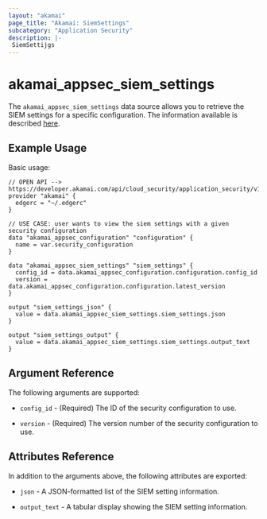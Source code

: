 ```yaml
---
layout: "akamai"
page_title: "Akamai: SiemSettings"
subcategory: "Application Security"
description: |-
 SiemSettijgs
---
```


# akamai_appsec_siem_settings

The `akamai_appsec_siem_settings` data source allows you to retrieve the SIEM settings for a specific configuration. The information available is described [here](https://developer.akamai.com/api/cloud_security/application_security/v1.html#getsiemsettings).

## Example Usage

Basic usage:

```hcl
// OPEN API --> https://developer.akamai.com/api/cloud_security/application_security/v1.html#getsiemsettings
provider "akamai" {
  edgerc = "~/.edgerc"
}

// USE CASE: user wants to view the siem settings with a given security configuration
data "akamai_appsec_configuration" "configuration" {
  name = var.security_configuration
}

data "akamai_appsec_siem_settings" "siem_settings" {
  config_id = data.akamai_appsec_configuration.configuration.config_id
  version = data.akamai_appsec_configuration.configuration.latest_version
}

output "siem_settings_json" {
  value = data.akamai_appsec_siem_settings.siem_settings.json
}

output "siem_settings_output" {
  value = data.akamai_appsec_siem_settings.siem_settings.output_text
}
```

## Argument Reference

The following arguments are supported:

* `config_id` - (Required) The ID of the security configuration to use.

* `version` - (Required) The version number of the security configuration to use.

## Attributes Reference

In addition to the arguments above, the following attributes are exported:

* `json` - A JSON-formatted list of the SIEM setting information.

* `output_text` - A tabular display showing the SIEM setting information.

